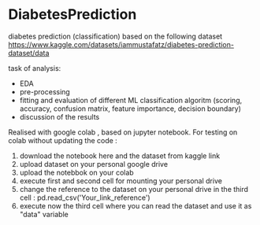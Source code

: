 # DiabetesPrediction

diabetes prediction (classification) based on the following dataset https://www.kaggle.com/datasets/iammustafatz/diabetes-prediction-dataset/data

task of analysis:
- EDA
- pre-processing
- fitting and evaluation of different ML classification algoritm (scoring, accuracy, confusion matrix, feature importance, decision boundary)
- discussion of the results

Realised with google colab , based on jupyter notebook. For testing on colab  without updating the code :
1) download the  notebook here and the dataset from kaggle link
2) upload dataset on your personal google drive
3) upload the notebbok on your colab
4) execute first and second cell for mounting  your personal drive
5) change the reference to the dataset on your personal drive in the third cell : pd.read_csv('Your_link_reference')
6) execute now the third cell where you can read the dataset and use it as "data" variable 

